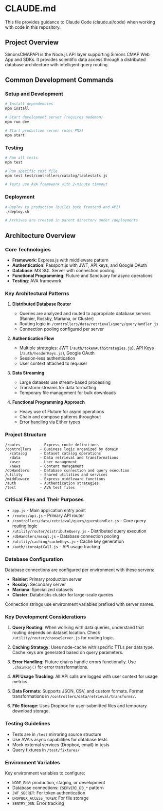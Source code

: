 # CLAUDE.md

This file provides guidance to Claude Code (claude.ai/code) when working with code in this repository.

## Project Overview

SimonsCMAPAPI is the Node.js API layer supporting Simons CMAP Web App and SDKs. It provides scientific data access through a distributed database architecture with intelligent query routing.

## Common Development Commands

### Setup and Development
```bash
# Install dependencies
npm install

# Start development server (requires nodemon)
npm run dev

# Start production server (uses PM2)
npm start
```

### Testing
```bash
# Run all tests
npm test

# Run specific test file
npm test test/controllers/catalog/tablestats.js

# Tests use AVA framework with 2-minute timeout
```

### Deployment
```bash
# Deploy to production (builds both frontend and API)
./deploy.sh

# Archives are created in parent directory under /deployments
```

## Architecture Overview

### Core Technologies
- **Framework**: Express.js with middleware pattern
- **Authentication**: Passport.js with JWT, API keys, and Google OAuth
- **Database**: MS SQL Server with connection pooling
- **Functional Programming**: Fluture and Sanctuary for async operations
- **Testing**: AVA framework

### Key Architectural Patterns

1. **Distributed Database Router**
   - Queries are analyzed and routed to appropriate database servers (Rainier, Rossby, Mariana, or Cluster)
   - Routing logic in `/controllers/data/retrieval/query/queryHandler.js`
   - Connection pooling configured per server

2. **Authentication Flow**
   - Multiple strategies: JWT (`/auth/tokenAuthStrategies.js`), API Keys (`/auth/headerKeys.js`), Google OAuth
   - Session-less authentication
   - User context attached to req.user

3. **Data Streaming**
   - Large datasets use stream-based processing
   - Transform streams for data formatting
   - Temporary file management for bulk downloads

4. **Functional Programming Approach**
   - Heavy use of Fluture for async operations
   - Chain and compose patterns throughout
   - Error handling via Either types

### Project Structure

```
/routes         - Express route definitions
/controllers    - Business logic organized by domain
  /catalog      - Dataset catalog operations
  /data         - Data retrieval and transformations
  /user         - User management
  /news         - Content management
/dbHandlers     - Database connection and query execution
/utility        - Shared utilities and services
/middleware     - Express middleware functions
/auth           - Authentication strategies
/test           - AVA test files
```

### Critical Files and Their Purposes

- `app.js` - Main application entry point
- `/routes/api.js` - Primary API router
- `/controllers/data/retrieval/query/queryHandler.js` - Core query routing logic
- `/utility/router/distributeQuery.js` - Distributed query execution
- `/dbHandlers/mssql.js` - Database connection pooling
- `/utility/caching/cacheKeys.js` - Cache key generation
- `/auth/storeApiCall.js` - API usage tracking

### Database Configuration

Database connections are configured per environment with these servers:
- **Rainier**: Primary production server
- **Rossby**: Secondary server
- **Mariana**: Specialized datasets
- **Cluster**: Databricks cluster for large-scale queries

Connection strings use environment variables prefixed with server names.

### Key Development Considerations

1. **Query Routing**: When working with data queries, understand that routing depends on dataset location. Check `/utility/router/chooseServer.js` for routing logic.

2. **Caching Strategy**: Uses node-cache with specific TTLs per data type. Cache keys are generated based on query parameters.

3. **Error Handling**: Fluture chains handle errors functionally. Use `.chainRej()` for error transformations.

4. **API Usage Tracking**: All API calls are logged with user context for usage metrics.

5. **Data Formats**: Supports JSON, CSV, and custom formats. Format transformations in `/controllers/data/retrieval/transforms/`.

6. **File Storage**: Uses Dropbox for user-submitted files and temporary download storage.

### Testing Guidelines

- Tests are in `/test` mirroring source structure
- Use AVA's async capabilities for database tests
- Mock external services (Dropbox, email) in tests
- Query fixtures in `/test/fixtures/`

### Environment Variables

Key environment variables to configure:
- `NODE_ENV`: production, staging, or development
- Database connections: `{SERVER}_DB_*` pattern
- `JWT_SECRET`: For token authentication
- `DROPBOX_ACCESS_TOKEN`: For file storage
- `SENTRY_DSN`: Error tracking